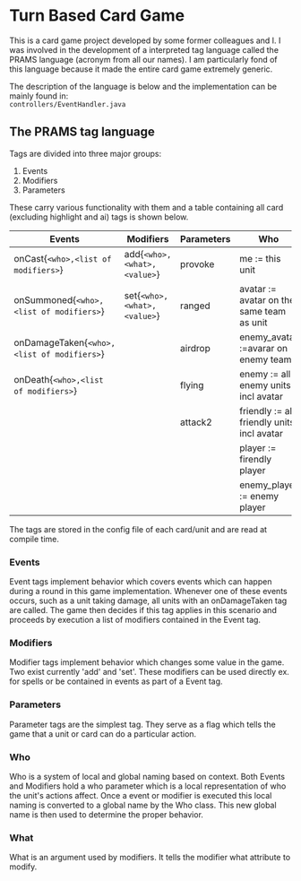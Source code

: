 # Turn Based Card Game

This is a card game project developed by some former colleagues and I. I was involved in the development of a interpreted tag language called the PRAMS language (acronym from all our names). I am particularly fond of this language because it made the entire card game extremely generic.

The description of the language is below and the implementation can be mainly found in:  
```controllers/EventHandler.java```


## The PRAMS tag language
Tags are divided into three major groups:
1. Events
2. Modifiers
3. Parameters

These carry various functionality with them and a table containing all card (excluding highlight and ai) tags is shown below.

| Events | Modifiers | Parameters | Who | What |
|---|---|---|---|---|
| onCast{`<who>,<list of modifiers>`} | add{`<who>,<what>,<value>`} | provoke | me := this unit | h:=health no cap |
| onSummoned{`<who>,<list of modifiers>`} | set{`<who>,<what>,<value>`} | ranged | avatar := avatar on the same team as unit | j :=health with cap |
| onDamageTaken{`<who>,<list of modifiers>`} |  | airdrop | enemy_avatar :=avarar on enemy team | a:=damage |
| onDeath{`<who>,<list of modifiers>`} |  | flying | enemy := all enemy units incl avatar | m:=mana |
|  |  | attack2 | friendly := all friendly units incl avatar | c := card |
|  |  |  | player := firendly player |
|  |  |  | enemy_player := enemy player|

The tags are stored in the config file of each card/unit and are read at compile time.   
### Events
Event tags implement behavior which covers events which can happen during a round in this game implementation. Whenever one of these events occurs, such as a unit taking damage, all units with an onDamageTaken tag are called. The game then decides if this tag applies in this scenario and proceeds by execution a list of modifiers contained in the Event tag.
### Modifiers
Modifier tags implement behavior which changes some value in the game. Two exist currently 'add' and 'set'. These modifiers can be used directly ex. for spells or be contained in events as part of a Event tag.
### Parameters
Parameter tags are the simplest tag. They serve as a flag which tells the game that a unit or card can do a particular action.
### Who
Who is a system of local and global naming based on context.
Both Events and Modifiers hold a who parameter which is a local representation of who the unit's actions affect. Once a event or modifier is executed this local naming is converted to a global name by the Who class. This new global name is then used to determine the proper behavior.
### What
What is an argument used by modifiers. It tells the modifier what attribute to modify. 